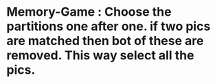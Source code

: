 # Memory-Game : Choose the partitions one after one. if two pics are matched then bot of these are removed. This way select all the pics. 
